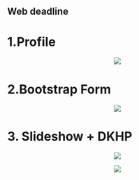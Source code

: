 ## Web deadline



# 1.Profile
<p align="center"><img src="https://www.facebook.com/photo.php?fbid=813354185523971&set=oa.2028120487411722&type=3&theater"></p>

# 2.Bootstrap Form 
<p align="center"><img src="https://scontent.fsgn5-3.fna.fbcdn.net/v/t31.0-8/29750154_793701450822578_2092982659983198161_o.jpg?_nc_cat=0&oh=92ba16b8429bd681d4c9697734ad0c30&oe=5B6A39B7"></p>
  
# 3. Slideshow + DKHP 
<p align="center">
  <p align="center"><img src="https://scontent.fsgn5-3.fna.fbcdn.net/v/t31.0-8/29744540_793701480822575_7976983717110628128_o.jpg?_nc_cat=0&oh=bcb3aeaca1f5037b57b97c108557e7f2&oe=5B399974"></p>
  <p align="center"><img src="https://scontent.fsgn5-3.fna.fbcdn.net/v/t31.0-8/29872539_793701477489242_6633615464876495292_o.jpg?_nc_cat=0&oh=ffbafed4d3673426fb17f88c53bb722a&oe=5B32B444"></p>
</p>


